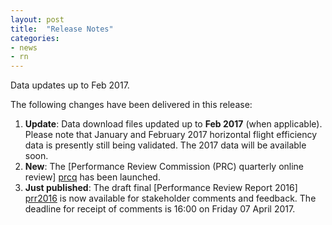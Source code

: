 ```yaml
---
layout: post
title:  "Release Notes"
categories:
- news
- rn
---
```


Data updates up to Feb 2017.

The following changes have been delivered in this release:

1. **Update**: Data download files updated up to **Feb 2017** (when applicable).
	Please note that January and February 2017 horizontal flight efficiency data is presently still being validated. The 2017 data will be available soon. 
1. **New**: The [Performance Review Commission (PRC) quarterly online review] [prcq] has been launched.
1. **Just published**: The draft final [Performance Review Report 2016] [prr2016] is now available for stakeholder comments and feedback.
						The deadline for receipt of comments is 16:00 on Friday 07 April 2017.


[prcq]: <{{ "/prcq/" | prepend: site.baseurl | prepend: site.url }}> "PRC QUarterly"
[prr2016]: <http://www.eurocontrol.int/publications/draft-performance-review-report-prr-2016.pdf> "draft Final PRR 2016"